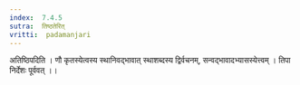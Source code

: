 ```yaml
---
index:  7.4.5
sutra:  तिष्ठतेरित्
vritti:  padamanjari
---
```


अतिष्ठिपदिति । णौ कृतस्येत्वस्य स्थानिवद्भावात् स्थाशब्दस्य द्विर्वचनम्, सन्वद्भावादभ्यासस्येत्त्वम् । तिपा निर्देशः पूर्ववत् ।।
